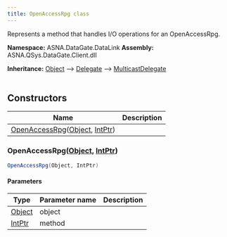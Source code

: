 ```yaml
---
title: OpenAccessRpg class
---
```


Represents a method that handles I/O operations for an OpenAccessRpg.

**Namespace:** ASNA.DataGate.DataLink
**Assembly:** ASNA.QSys.DataGate.Client.dll

**Inheritance:** [Object](https://docs.microsoft.com/en-us/dotnet/api/system.object) --> [Delegate](https://learn.microsoft.com/en-US/dotnet/csharp/programming-guide/delegates/) --> [MulticastDelegate](https://learn.microsoft.com/en-us/dotnet/api/system.multicastdelegate?view=net-8.0)
<br>
<br>

## Constructors

| Name | Description |
| --- | --- |
| [OpenAccessRpg](#openaccessrpg-object-intptr-)([Object](https://docs.microsoft.com/en-us/dotnet/api/system.object), [IntPtr](https://learn.microsoft.com/en-us/dotnet/api/system.intptr?view=net-8.0)) | 

### OpenAccessRpg([Object](https://docs.microsoft.com/en-us/dotnet/api/system.object), [IntPtr](https://learn.microsoft.com/en-us/dotnet/api/system.intptr?view=net-8.0))



```cs
OpenAccessRpg(Object, IntPtr)
```

#### Parameters

| Type | Parameter name | Description
| --- | --- | ---
| [Object](https://docs.microsoft.com/en-us/dotnet/api/system.object) | object | 
| [IntPtr](https://learn.microsoft.com/en-us/dotnet/api/system.intptr?view=net-8.0) | method | 
